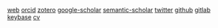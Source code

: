 [web](https://iiegn.eu)
[orcid](https://orcid.org/0000-0002-7655-5526)
[zotero](http://zotero.org/iiegn)
[google-scholar](https://scholar.google.it/citations?user=uHqa8ooAAAAJ)
[semantic-scholar](https://www.semanticscholar.org/author/2991702)
[twitter](https://twitter.com/iiegn)
[github](https://github.com/iiegn)
[gitlab](https://gitlab.inf.unibz.it/egon.stemle)
[keybase](https://keybase.io/iiegn)
[cv](https://github.com/iiegn/pub/raw/master/CV/CV_en.pdf)

<!--
**iiegn/iiegn** is a ✨ _special_ ✨ repository because its `README.md` (this file) appears on your GitHub profile.

Here are some ideas to get you started:

- 🔭 I’m currently working on ...
- 🌱 I’m currently learning ...
- 👯 I’m looking to collaborate on ...
- 🤔 I’m looking for help with ...
- 💬 Ask me about ...
- 📫 How to reach me: ...
- 😄 Pronouns: ...
- ⚡ Fun fact: ...
-->
